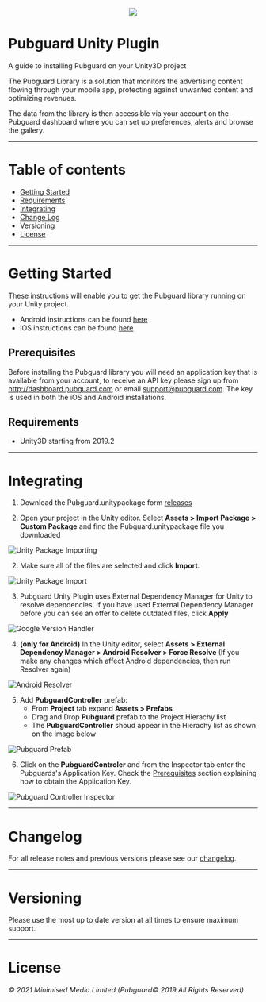 <p align="center">
  <img src="images/pg-logo.png"/>
</p>

# Pubguard Unity Plugin

A guide to installing Pubguard on your Unity3D project

The Pubguard Library is a solution that monitors the advertising content flowing through your mobile app, protecting against unwanted content and optimizing revenues.

The data from the library is then accessible via your account on the Pubguard dashboard where you can set up preferences, alerts and browse the gallery.

---

# Table of contents

- [Getting Started](#getting-started)
- [Requirements](#requirements)
- [Integrating](#integrating)
- [Change Log](#changelog)
- [Versioning](#versioning)
- [License](#license)

---

# Getting Started

These instructions will enable you to get the Pubguard library running on your Unity project.
- Android instructions can be found [here](https://github.com/bidstack-group/pubguard-sdk-android)  
- iOS instructions can be found [here](https://github.com/bidstack-group/pubguard-sdk-ios)

## Prerequisites

Before installing the Pubguard library you will need an application key that is available from your account, to receive an API key please sign up from http://dashboard.pubguard.com or email support@pubguard.com. The key is used in both the iOS and Android installations.

## Requirements

- Unity3D starting from 2019.2

---

# Integrating

1. Download the Pubguard.unitypackage form [releases](https://github.com/bidstack-group/pubguard-unity-plugin/releases)

1. Open your project in the Unity editor. Select **Assets > Import Package > Custom Package** and find the Pubguard.unitypackage file you downloaded

![Unity Package Importing](images/unity-package-importing.png)

2. Make sure all of the files are selected and click **Import**.

![Unity Package Import](images/unity-package-import.png)

3. Pubguard Unity Plugin uses External Dependency Manager for Unity to resolve dependencies. If you have used External Dependency Manager before you can see an offer to delete outdated files, click **Apply**

![Google Version Handler](images/google-version-handler.png)

4. **(only for Android)** In the Unity editor, select **Assets > External Dependency Manager > Android Resolver > Force Resolve** (If you make any changes which affect Android dependencies, then run Resolver again)

![Android Resolver](images/android-resolver.png)

5. Add **PubguardController** prefab:
    - From **Project** tab expand **Assets > Prefabs**
    - Drag and Drop **Pubguard** prefab to the Project Hierachy list
    - The **PubguardController** shoud appear in the Hierachy list as shown on the image below

![Pubguard Prefab](images/pubguard-prefab.png)

6. Click on the **PubguardControler** and from the Inspector tab enter the Pubguards's Application Key.
   Check the [Prerequisites](#Prerequisites) section explaining how to obtain the Application Key.

![Pubguard Controller Inspector](images/pubguard-controller-inspector.png)

---

# Changelog

For all release notes and previous versions please see our [changelog](changelog.md).

---

# Versioning

Please use the most up to date version at all times to ensure maximum support.

---

# License

_© 2021 Minimised Media Limited (Pubguard© 2019 All Rights Reserved)_